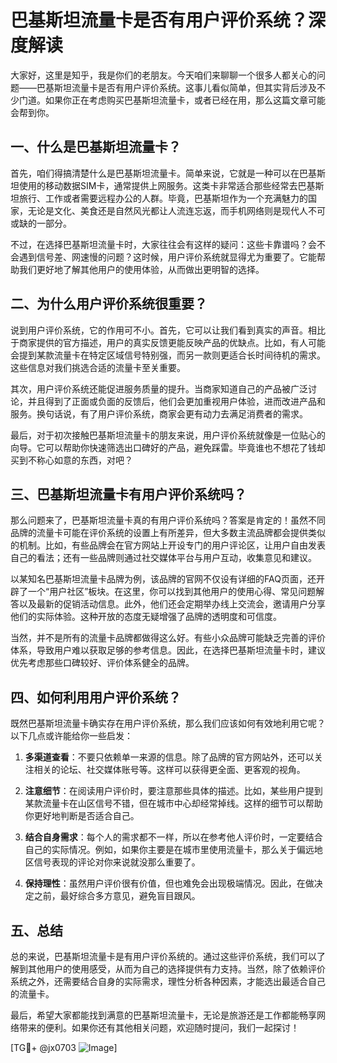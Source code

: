 # 巴基斯坦流量卡是否有用户评价系统？深度解读

大家好，这里是知乎，我是你们的老朋友。今天咱们来聊聊一个很多人都关心的问题——巴基斯坦流量卡是否有用户评价系统。这事儿看似简单，但其实背后涉及不少门道。如果你正在考虑购买巴基斯坦流量卡，或者已经在用，那么这篇文章可能会帮到你。

## 一、什么是巴基斯坦流量卡？

首先，咱们得搞清楚什么是巴基斯坦流量卡。简单来说，它就是一种可以在巴基斯坦使用的移动数据SIM卡，通常提供上网服务。这类卡非常适合那些经常去巴基斯坦旅行、工作或者需要远程办公的人群。毕竟，巴基斯坦作为一个充满魅力的国家，无论是文化、美食还是自然风光都让人流连忘返，而手机网络则是现代人不可或缺的一部分。

不过，在选择巴基斯坦流量卡时，大家往往会有这样的疑问：这些卡靠谱吗？会不会遇到信号差、网速慢的问题？这时候，用户评价系统就显得尤为重要了。它能帮助我们更好地了解其他用户的使用体验，从而做出更明智的选择。

## 二、为什么用户评价系统很重要？

说到用户评价系统，它的作用可不小。首先，它可以让我们看到真实的声音。相比于商家提供的官方描述，用户的真实反馈更能反映产品的优缺点。比如，有人可能会提到某款流量卡在特定区域信号特别强，而另一款则更适合长时间待机的需求。这些信息对我们挑选合适的流量卡至关重要。

其次，用户评价系统还能促进服务质量的提升。当商家知道自己的产品被广泛讨论，并且得到了正面或负面的反馈后，他们会更加重视用户体验，进而改进产品和服务。换句话说，有了用户评价系统，商家会更有动力去满足消费者的需求。

最后，对于初次接触巴基斯坦流量卡的朋友来说，用户评价系统就像是一位贴心的向导。它可以帮助你快速筛选出口碑好的产品，避免踩雷。毕竟谁也不想花了钱却买到不称心如意的东西，对吧？

## 三、巴基斯坦流量卡有用户评价系统吗？

那么问题来了，巴基斯坦流量卡真的有用户评价系统吗？答案是肯定的！虽然不同品牌的流量卡可能在评价系统的设置上有所差异，但大多数主流品牌都会提供类似的机制。比如，有些品牌会在官方网站上开设专门的用户评论区，让用户自由发表自己的看法；还有一些品牌则通过社交媒体平台与用户互动，收集意见和建议。

以某知名巴基斯坦流量卡品牌为例，该品牌的官网不仅设有详细的FAQ页面，还开辟了一个“用户社区”板块。在这里，你可以找到其他用户的使用心得、常见问题解答以及最新的促销活动信息。此外，他们还会定期举办线上交流会，邀请用户分享他们的实际体验。这种开放的态度无疑增强了品牌的透明度和可信度。

当然，并不是所有的流量卡品牌都做得这么好。有些小众品牌可能缺乏完善的评价体系，导致用户难以获取足够的参考信息。因此，在选择巴基斯坦流量卡时，建议优先考虑那些口碑较好、评价体系健全的品牌。

## 四、如何利用用户评价系统？

既然巴基斯坦流量卡确实存在用户评价系统，那么我们应该如何有效地利用它呢？以下几点或许能给你一些启发：

1. **多渠道查看**：不要只依赖单一来源的信息。除了品牌的官方网站外，还可以关注相关的论坛、社交媒体账号等。这样可以获得更全面、更客观的视角。
   
2. **注意细节**：在阅读用户评价时，要注意那些具体的描述。比如，某些用户提到某款流量卡在山区信号不错，但在城市中心却经常掉线。这样的细节可以帮助你更好地判断是否适合自己。

3. **结合自身需求**：每个人的需求都不一样，所以在参考他人评价时，一定要结合自己的实际情况。例如，如果你主要是在城市里使用流量卡，那么关于偏远地区信号表现的评论对你来说就没那么重要了。

4. **保持理性**：虽然用户评价很有价值，但也难免会出现极端情况。因此，在做决定之前，最好综合多方意见，避免盲目跟风。

## 五、总结

总的来说，巴基斯坦流量卡是有用户评价系统的。通过这些评价系统，我们可以了解到其他用户的使用感受，从而为自己的选择提供有力支持。当然，除了依赖评价系统之外，还需要结合自身的实际需求，理性分析各种因素，才能选出最适合自己的流量卡。

最后，希望大家都能找到满意的巴基斯坦流量卡，无论是旅游还是工作都能畅享网络带来的便利。如果你还有其他相关问题，欢迎随时提问，我们一起探讨！

[TG💪+ @jx0703 ![Image](https://github.com/user-attachments/assets/dbca1d08-cadb-493c-b0ec-ad6f7a83f270)]